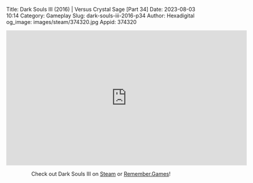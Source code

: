 Title: Dark Souls III (2016) | Versus Crystal Sage [Part 34]
Date: 2023-08-03 10:14
Category: Gameplay
Slug: dark-souls-iii-2016-p34
Author: Hexadigital
og_image: images/steam/374320.jpg
Appid: 374320

<center><iframe src="https://www.youtube.com/embed/sGW5BvNISZQ?feature=oembed" allow="accelerometer; autoplay; encrypted-media; gyroscope; picture-in-picture" width="640" height="360" frameborder="0"></iframe>

Check out Dark Souls III on [Steam](https://store.steampowered.com/app/374320/?curator_clanid=34633900) or [Remember.Games](https://remember.games/game/340/dark-souls-iii/)!</center>